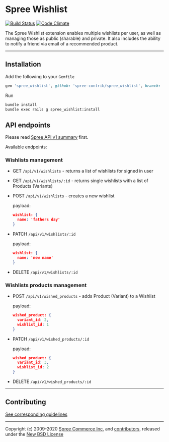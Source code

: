 # Spree Wishlist

[![Build Status](https://travis-ci.org/spree-contrib/spree_wishlist.svg?branch=master)](https://travis-ci.org/spree-contrib/spree_wishlist)
[![Code Climate](https://codeclimate.com/github/spree-contrib/spree_wishlist/badges/gpa.svg)](https://codeclimate.com/github/spree-contrib/spree_wishlist)

The Spree Wishlist extension enables multiple wishlists per user, as well as managing those as public (sharable) and private. It also includes the ability to notify a friend via email of a recommended product.

---

## Installation

Add the following to your `Gemfile`

```ruby
gem 'spree_wishlist', github: 'spree-contrib/spree_wishlist', branch: 'master'
```

Run

```bash
bundle install
bundle exec rails g spree_wishlist:install
```

## API endpoints

Please read [Spree API v1 summary](https://guides.spreecommerce.org/api/summary.html) first.

Available endpoints:

### Wishlists management

* GET `/api/v1/wishlists` - returns a list of wishlists for signed in user
* GET `/api/v1/wishlists/:id` - returns single wishlists with a list of Products (Variants)
* POST `/api/v1/wishlists` - creates a new wishlist

  payload:

  ```json
  wishlist: {
    name: 'fathers day'
  }
  ```

* PATCH `/api/v1/wishlists/:id`

  payload:
  
  ```json
  wishlist: {
    name: 'new name'
  }
  ```

* DELETE `/api/v1/wishlists/:id`

### Wishlists products management

* POST `/api/v1/wished_products` - adds Product (Variant) to a Wishlist

  payload:

  ```json
  wished_product: {
    variant_id: 2,
    wishlist_id: 1
  }
  ```

* PATCH `/api/v1/wished_products/:id`

  payload:

  ```json
  wished_product: {
    variant_id: 3,
    wishlist_id: 2
  }
  ```

* DELETE `/api/v1/wished_products/:id`

---

## Contributing

[See corresponding guidelines][1]

---

Copyright (c) 2009-2020 [Spree Commerce Inc.][4] and [contributors][5], released under the [New BSD License][3]

[1]: https://github.com/spree-contrib/spree_wishlist/blob/master/CONTRIBUTING.md
[3]: https://github.com/spree-contrib/spree_wishlist/blob/master/LICENSE.md
[4]: https://github.com/spree
[5]: https://github.com/spree-contrib/spree_wishlist/graphs/contributors
